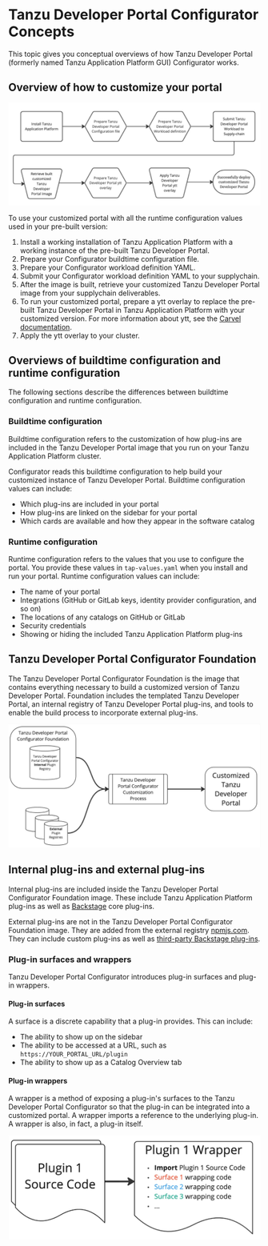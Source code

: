 # Tanzu Developer Portal Configurator Concepts

This topic gives you conceptual overviews of how Tanzu Developer Portal
(formerly named Tanzu Application Platform GUI) Configurator works.

## <a id="customize"></a> Overview of how to customize your portal

![Tanzu Developer Portal customization flowchart. It starts with installing Tanzu Application Platform and finishes with portal deployment.](images/tdp-install-flowchart.png)

To use your customized portal with all the runtime configuration values used in your pre-built
version:

1. Install a working installation of Tanzu Application Platform with a working instance of the
   pre-built Tanzu Developer Portal.
1. Prepare your Configurator buildtime configuration file.
1. Prepare your Configurator workload definition YAML.
1. Submit your Configurator workload definition YAML to your supplychain.
1. After the image is built, retrieve your customized Tanzu Developer Portal image from your
   supplychain deliverables.
1. To run your customized portal, prepare a ytt overlay to replace the pre-built Tanzu Developer Portal
   in Tanzu Application Platform with your customized version. For more information about ytt, see the
   [Carvel documentation](https://carvel.dev/ytt/).
1. Apply the ytt overlay to your cluster.

## <a id="buildtime-and-runtime"></a> Overviews of buildtime configuration and runtime configuration

The following sections describe the differences between buildtime configuration and runtime
configuration.

### <a id="buildtime"></a> Buildtime configuration

Buildtime configuration refers to the customization of how plug-ins are included in the
Tanzu Developer Portal image that you run on your Tanzu Application Platform cluster.

Configurator reads this buildtime configuration to help build your customized instance of
Tanzu Developer Portal. Buildtime configuration values can include:

- Which plug-ins are included in your portal
- How plug-ins are linked on the sidebar for your portal
- Which cards are available and how they appear in the software catalog

### <a id="runtime"></a> Runtime configuration

Runtime configuration refers to the values that you use to configure the portal. You provide these
values in `tap-values.yaml` when you install and run your portal. Runtime configuration values can
include:

- The name of your portal
- Integrations (GitHub or GitLab keys, identity provider configuration, and so on)
- The locations of any catalogs on GitHub or GitLab
- Security credentials
- Showing or hiding the included Tanzu Application Platform plug-ins

## <a id="foundation"></a> Tanzu Developer Portal Configurator Foundation

The Tanzu Developer Portal Configurator Foundation is the image that contains everything necessary
to build a customized version of Tanzu Developer Portal. Foundation includes the templated
Tanzu Developer Portal, an internal registry of Tanzu Developer Portal plug-ins, and tools to enable
the build process to incorporate external plug-ins.

![Diagram of Tanzu Developer Portal Foundation, the included internal plug-in registry, and the customization process.](images/foundation-internal-external-plugins.png)

## <a id="plug-ins"></a> Internal plug-ins and external plug-ins

Internal plug-ins are included inside the Tanzu Developer Portal Configurator Foundation image.
These include Tanzu Application Platform plug-ins as well as [Backstage](https://backstage.io) core
plug-ins.

External plug-ins are not in the Tanzu Developer Portal Configurator Foundation image. They are added
from the external registry [npmjs.com](https://www.npmjs.com/). They can include custom plug-ins as well as
[third-party Backstage plug-ins](https://backstage.io/plugins/).

### <a id="surfaces-and-wrappers"></a> Plug-in surfaces and wrappers

Tanzu Developer Portal Configurator introduces plug-in surfaces and plug-in wrappers.

#### <a id="surfaces"></a> Plug-in surfaces

A surface is a discrete capability that a plug-in provides. This can include:

- The ability to show up on the sidebar
- The ability to be accessed at a URL, such as `https://YOUR_PORTAL_URL/plugin`
- The ability to show up as a Catalog Overview tab

#### <a id="wrappers"></a> Plug-in wrappers

A wrapper is a method of exposing a plug-in's surfaces to the Tanzu Developer Portal Configurator so
that the plug-in can be integrated into a customized portal. A wrapper imports a reference to the
underlying plug-in. A wrapper is also, in fact, a plug-in itself.

![Diagram showing that the source code for a plug-in is associated with the wrapper for that plug-in.](images/plugin-surfaces-and-wrappers.png)